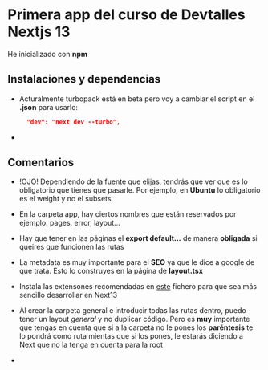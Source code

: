 # Primera app del curso de Devtalles Nextjs 13

He inicializado con **npm**

## Instalaciones y dependencias

- Acturalmente turbopack está en beta pero voy a cambiar el script en el **.json** para usarlo:

  ```json
    "dev": "next dev --turbo",
  ```

- 

## Comentarios

- !OJO! Dependiendo de la fuente que elijas, tendrás que ver que es lo obligatorio que tienes que pasarle. Por ejemplo, en **Ubuntu** lo obligatorio es el weight y no el subsets

- En la carpeta app, hay ciertos nombres que están reservados por ejemplo: pages, error, layout...

- Hay que tener en las páginas el **export default...** de manera **obligada** si queires que funcionen las rutas

- La metadata es muy importante para el **SEO** ya que le dice a google de que trata. Esto lo construyes en la página de **layout.tsx**

- Instala las extensones recomendadas en [este](https://gist.github.com/klerith/2d46749155918952b593e952dc7cf5c8) fichero para que sea más sencillo desarrollar en Next13

- Al crear la carpeta general e introducir todas las rutas dentro, puedo tener un layout _general_ y no duplicar código. Pero es **muy** importante que tengas en cuenta que si a la carpeta no le pones los **paréntesis** te lo pondrá como ruta mientas que si los pones, le estarás diciendo a Next que no la tenga en cuenta para la root

- 
